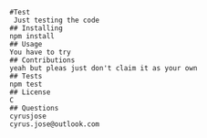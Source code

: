 
    #Test
     Just testing the code
    ## Installing
    npm install
    ## Usage
    You have to try
    ## Contributions
    yeah but pleas just don't claim it as your own
    ## Tests
    npm test
    ## License
    C
    ## Questions
    cyrusjose
    cyrus.jose@outlook.com
    